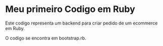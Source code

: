# Meu primeiro Codigo em Ruby 
Este codigo representa um backend para criar pedido de um ecommerce em Ruby.

O codigo se encontra em bootstrap.rb.
